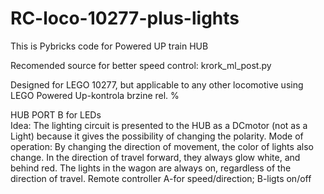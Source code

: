 # RC-loco-10277-plus-lights
This is Pybricks code for Powered UP train HUB

Recomended source for better speed control: krork_ml_post.py

Designed for LEGO 10277, but applicable to any other locomotive using LEGO Powered Up-kontrola brzine rel. %

HUB PORT B for LEDs          
Idea:
 The lighting circuit is presented to the HUB as a DCmotor (not as a Light) because it gives the possibility of changing the polarity.
Mode of operation:
 By changing the direction of movement, the color of lights also change.
 In the direction of travel forward, they always glow white, and behind red.
 The lights in the wagon are always on, regardless of the direction of travel.
 Remote controller A-for speed/direction; B-ligts on/off
